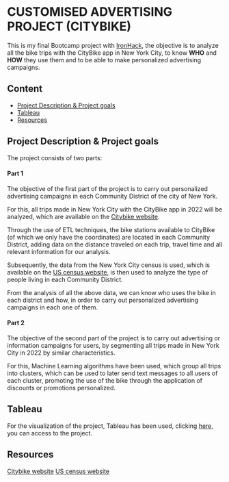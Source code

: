 # CUSTOMISED ADVERTISING PROJECT (CITYBIKE)

This is my final Bootcamp project with [IronHack](https://www.ironhack.com/us/en/data-analytics), the objective is to analyze all the bike trips with the CityBike app in New York City, to know **WHO** and **HOW** they use them and to be able to make personalized advertising campaigns.


## Content

- [Project Description & Project goals](#descriptionandgoals)
- [Tableau](#Tableau)
- [Resources](#resources)


<a name="descriptionandgoals"></a>

## Project Description & Project goals

The project consists of two parts:

#### Part 1

The objective of the first part of the project is to carry out personalized advertising campaigns in each Community District of the city of New York.

For this, all trips made in New York City with the CityBike app in 2022 will be analyzed, which are available on the [Citybike website](https://citibikenyc.com/system-data).

Through the use of ETL techniques, the bike stations available to CityBike (of which we only have the coordinates) are located in each Community District, adding data on the distance traveled on each trip, travel time and all relevant information for our analysis.

Subsequently, the data from the New York City census is used, which is available on the [US census website](https://www.census.gov/data.html), is then used to analyze the type of people living in each Community District.

From the analysis of all the above data, we can know who uses the bike in each district and how, in order to carry out personalized advertising campaigns in each one of them.

#### Part 2

The objective of the second part of the project is to carry out advertising or information campaigns for users, by segmenting all trips made in New York City in 2022 by similar characteristics.

For this, Machine Learning algorithms have been used, which group all trips into clusters, which can be used to later send text messages to all users of each cluster, promoting the use of the bike through the application of discounts or promotions personalized.

<a name="Tableau"></a>
## Tableau

For the visualization of the project, Tableau has been used, clicking [here](https://public.tableau.com/views/CityBikeProject_16770595941140/316CD?:language=es-ES&:display_count=n&:origin=viz_share_link), you can access to the project.


<a name="resources"></a>
## Resources

[Citybike website](https://citibikenyc.com/system-data)
[US census website](https://www.census.gov/data.html)
